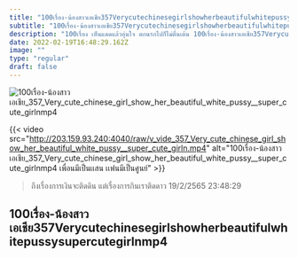 ```yaml
---
title: "100เรื่อง-น้องสาวเอเชีย357Verycutechinesegirlshowherbeautifulwhitepussysupercutegirlnmp4"
subtitle: "100เรื่อง-น้องสาวเอเชีย357Verycutechinesegirlshowherbeautifulwhitepussysupercutegirlnmp4 คงจะมีแต่แชมพูเท่านั้นแหละ ที่เป็นห่วงผม"
description: "100เรื่อง เห็นแดดแล้วอุ่นใจ ตกนรกไปก็ไม่ตื่นเต้น 100เรื่อง-น้องสาวเอเชีย357Verycutechinesegirlshowherbeautifulwhitepussysupercutegirlnmp4 19/2/2565 23:48:29"
date: 2022-02-19T16:48:29.162Z
image: ""
type: "regular"
draft: false
---
```


![100เรื่อง-น้องสาวเอเชีย_357_Very_cute_chinese_girl_show_her_beautiful_white_pussy__super_cute_girlnmp4](http://203.159.93.240:4040/raw/v_vide_357_Very_cute_chinese_girl_show_her_beautiful_white_pussy__super_cute_girln.jpg)

{{< video src="http://203.159.93.240:4040/raw/v_vide_357_Very_cute_chinese_girl_show_her_beautiful_white_pussy__super_cute_girln.mp4" alt="100เรื่อง-น้องสาวเอเชีย_357_Very_cute_chinese_girl_show_her_beautiful_white_pussy__super_cute_girlnmp4 เพื่อนมีเป็นเเสน เเฟนมีเป็นศูนย์" >}}


> ถึงเรื่องการเงินจะติดดิน แต่เรื่องการกินเราติดดาว 19/2/2565 23:48:29

## 100เรื่อง-น้องสาวเอเชีย357Verycutechinesegirlshowherbeautifulwhitepussysupercutegirlnmp4
